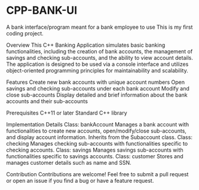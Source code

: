 # CPP-BANK-UI
A bank interface/program meant for a bank employee to use
This is my first coding project.


Overview
This C++ Banking Application simulates basic banking functionalities, including the creation of bank accounts, the management of savings and checking sub-accounts, and the ability to view account details. The application is designed to be used via a console interface and utilizes object-oriented programming principles for maintainability and scalability.


Features
Create new bank accounts with unique account numbers
Open savings and checking sub-accounts under each bank account
Modify and close sub-accounts
Display detailed and brief information about the bank accounts and their sub-accounts


Prerequisites
C++11 or later
Standard C++ library


Implementation Details
Class: bankAccount
Manages a bank account with functionalities to create new accounts, open/modify/close sub-accounts, and display account information.
Inherits from the Subaccount class.
Class: checking
Manages checking sub-accounts with functionalities specific to checking accounts.
Class: savings
Manages savings sub-accounts with functionalities specific to savings accounts.
Class: customer
Stores and manages customer details such as name and SSN.


Contribution
Contributions are welcome! Feel free to submit a pull request or open an issue if you find a bug or have a feature request.
